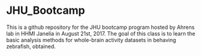 # JHU_Bootcamp

This is a github repository for the JHU bootcamp program hosted by Ahrens lab in HHMI Janelia in August 21st, 2017. The goal of this class
is to learn the basic analysis methods for whole-brain activity datasets in behaving zebrafish, obtained.
